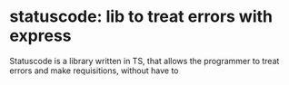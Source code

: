 # statuscode: lib to treat errors with express
Statuscode is a library written in TS, that allows the programmer to treat errors and make requisitions, without have to 
